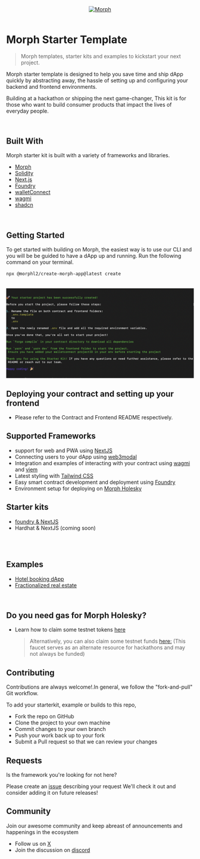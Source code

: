 <div align="center">	
    <p>	
	    <a href="(https://www.morphl2.io/)">	
            <div>	
	           <img width="400px" src="https://morphl2brand.notion.site/image/https%3A%2F%2Fprod-files-secure.s3.us-west-2.amazonaws.com%2Ffcab2c10-8da9-4414-aa63-4998ddf62e78%2F76b87f21-9863-4533-932c-91c593cc741c%2FLogo_Morph_white.jpg?table=block&id=00854626-61f3-4668-8ab1-cb8f3ec0dcb0&spaceId=fcab2c10-8da9-4414-aa63-4998ddf62e78&width=2000&userId=&cache=v2" align="center" alt="Morph" />	
		    </div>
	    </a>
            <br>
    </p>
      
</div>

# Morph Starter Template

> Morph templates, starter kits and examples to kickstart your next project.

<div>
<p>	Morph starter template is designed to help you save time and ship dApp quickly by abstracting away, the hassle of setting up and configuring your backend and frontend environments.
	</p>

<p>
 Building at a hackathon or shipping the next game-changer, This kit is for those who want to build consumer products that impact the lives of everyday people.
 </p>
	
</div>

<br>

## Built With

Morph starter kit is built with a variety of frameworks and libraries.

- [Morph](https://www.morphl2.io/)
- [Solidity](https://docs.soliditylang.org/en/v0.8.19/)
- [Next.js](https://nextjs.org/)
- [Foundry](https://book.getfoundry.sh/)
- [walletConnect](https://cloud.walletconnect.com/sign-in)
- [wagmi](https://wagmi.sh/react/getting-started)
- [shadcn](https://ui.shadcn.com/docs/installation/next)

<br>

## Getting Started

To get started with building on Morph, the easiest way is to use our CLI and you will be be guided to have a dApp up and running. Run the following command on your terminal.
<br>

```bash
npx @morphl2/create-morph-app@latest create
```

<br>

 <img width="900px" src="https://github.com/morph-l2/templates/blob/main/images/assets/Screenshot%202024-07-12%20at%2007.11.50.png" align="center" alt="Morph" />

 <br>

## Deploying your contract and setting up your frontend

- Please refer to the Contract and Frontend README respectively.

## Supported Frameworks

- support for web and PWA using [NextJS](https://nextjs.org/)
- Connecting users to your dApp using [web3modal](https://github.com/WalletConnect/web3modal)
- Integration and examples of interacting with your contract using [wagmi](https://wagmi.sh/) and [viem](https://viem.sh/)
- Latest styling with [Tailwind CSS](https://tailwindcss.com/)
- Easy smart contract development and deployment using [Foundry](https://book.getfoundry.sh/)
- Environment setup for deploying on [Morph Holesky](https://docs.morphl2.io/docs/build-on-morph/build-on-morph/development-setup)

## Starter kits

- [foundry & NextJS](https://github.com/morph-l2/morph_starter_kit)
- Hardhat & NextJS (coming soon)

<br>

<br>

## Examples

- [Hotel booking dApp](https://github.com/Ernesto-tha-great/Hotel_Booking_tutorial)
- [Fractionalized real estate](https://github.com/Ernesto-tha-great/fractional_nft_guide)

<br>

## Do you need gas for Morph Holesky?

- Learn how to claim some testnet tokens [here](https://docs.morphl2.io/docs/build-on-morph/build-on-morph/development-setup#step-3-acquire-ether)
  > Alternatively, you can also claim some testnet funds [here:](https://morph-token-faucet.vercel.app/) (This faucet serves as an alternate resource for hackathons and may not always be funded)

## Contributing

Contributions are always welcome!.In general, we follow the "fork-and-pull" Git workflow.

To add your starterkit, example or builds to this repo,

- Fork the repo on GitHub
- Clone the project to your own machine
- Commit changes to your own branch
- Push your work back up to your fork
- Submit a Pull request so that we can review your changes

## Requests

Is the framework you're looking for not here?

Please create an [issue](https://github.com/morph-l2/templates/issues) describing your request We'll check it out and consider adding it on future releases!

## Community

Join our awesome community and keep abreast of announcements and happenings in the ecosystem

- Follow us on [X](https://x.com/MorphDevs)
- Join the discussion on [discord](http://discord.gg/L2Morph?ref=morph.ghost.io)

